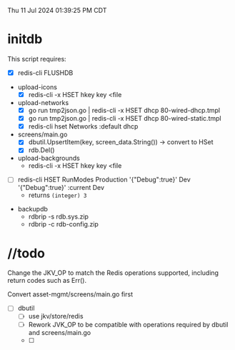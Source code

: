 Thu 11 Jul 2024 01:39:25 PM CDT

# initdb

This script requires:

- [x] redis-cli FLUSHDB
- upload-icons
  - [x] redis-cli -x HSET hkey key <file
- upload-networks
  - [x] go run tmp2json.go | redis-cli -x HSET dhcp 80-wired-dhcp.tmpl
  - [x] go run tmp2json.go | redis-cli -x HSET dhcp 80-wired-static.tmpl
  - [x] redis-cli hset Networks :default dhcp
- screens/main.go
  - [x] dbutil.UpsertItem(key, screen_data.String()) -> convert to HSet
  - [x] rdb.Del()
- upload-backgrounds
  - redis-cli -x HSET hkey key <file
- [ ] redis-cli HSET RunModes Production '{"Debug":true}' Dev '{"Debug":true}' :current Dev
  - returns `(integer) 3`
- backupdb
  - rdbrip -s rdb.sys.zip
  - rdbrip -c rdb-config.zip

# //todo

Change the JKV_OP to match the Redis operations supported, including return codes such as Err().

Convert asset-mgmt/screens/main.go first
  - [ ] dbutil
    - [ ] use jkv/store/redis
    - [ ] Rework JVK_OP to be compatible with operations required by dbutil and screens/main.go
    - [ ] 